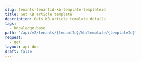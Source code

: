```yaml
---
slug: tenants-tenantid-kb-template-templateid
title: Get KB article template
description: Gets KB article template details.
tags:
  - knowledge-base
path: '/api/v2/tenants/{tenantId}/kb/template/{templateId}'
request:
  - get
layout: api-doc
draft: false
---
```

